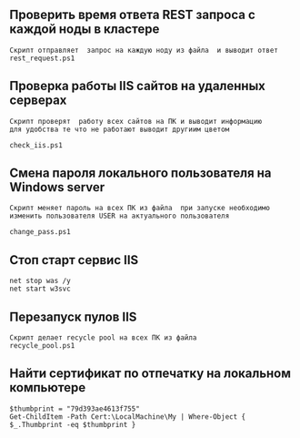 ##  Проверить время ответа REST запроса с каждой ноды в кластере 
```
Скрипт отправляет  запрос на каждую ноду из файла  и выводит ответ 
rest_request.ps1
```

##  Проверка  работы  IIS сайтов  на удаленных серверах 
```
Скрипт проверят  работу всех сайтов на ПК и выводит информацию
для удобства те что не работают выводит другиим цветом

check_iis.ps1
```

## Смена пароля локального пользователя на Windows server 
```
Скрипт меняет пароль на всех ПК из файла  при запуске необходимо 
изменить пользователя USER на актуального пользователя

change_pass.ps1
```

## Стоп старт сервис IIS
```
net stop was /y
net start w3svc
```
## Перезапуск пулов IIS 
```
Скрипт делает recycle pool на всех ПК из файла 
recycle_pool.ps1
```
## Найти сертификат по отпечатку на локальном компьютере
```
$thumbprint = "79d393ae4613f755"
Get-ChildItem -Path Cert:\LocalMachine\My | Where-Object { $_.Thumbprint -eq $thumbprint }

```
